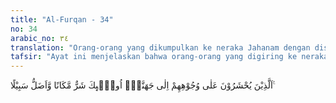 ```yaml
---
title: "Al-Furqan - 34"
no: 34
arabic_no: ٣٤
translation: "Orang-orang yang dikumpulkan ke neraka Jahanam dengan diseret wajahnya, mereka itulah yang paling buruk tempatnya dan paling sesat jalannya. "
tafsir: "Ayat ini menjelaskan bahwa orang-orang yang digiring ke neraka Jahanam, dengan cara menyeret wajah mereka dengan rantai-rantai dan belenggu, adalah orang-orang yang paling buruk tempatnya dan paling sesat jalannya. Nabi Muhammad diperintahkan oleh Allah untuk mengucapkan kata-kata ini kepada orang-orang kafir yang mengemukakan beberapa sifat yang ganjil untuk menodai kerasulannya, dengan maksud seolah-olah beliau ini menyuruh mereka untuk mengadakan perbandingan siapakah di antara mereka yang mendapat petunjuk dan siapa yang berada dalam kesesatan. Sesuai dengan firman Allah:\n\nDan sesungguhnya kami atau kamu (orang-orang musyrik), pasti berada dalam kebenaran atau dalam kesesatan yang nyata. (Saba'/34: 24)\n\nJuga tersebut dalam hadis Rasulullah saw:\n\nAkan dikumpulkan manusia pada hari Kiamat dalam tiga golongan, segolongan berjalan kaki, segolongan lagi berkendaraan, dan segolongan lagi berjalan dengan wajahnya. Rasulullah ditanya, \"Bagaimana mereka berjalan dengan wajahnya?\" Beliau menjawab, \"Sesungguhnya Tuhan yang dapat memperjalankan mereka dengan kedua kakinya mampu pula memperjalankan mereka dengan wajahnya. Ingatlah, mereka menjaga wajah mereka dari benda-benda yang tajam dan berduri.\" (Riwayat at-Tirmidzi dari Abu Hurairah).\n\nYang dimaksud di sini bahwa malaikat menyeret wajah orang-orang kafir ke dalam neraka."
---
```


اَلَّذِيْنَ يُحْشَرُوْنَ عَلٰى وُجُوْهِهِمْ اِلٰى جَهَنَّمَۙ اُولٰۤىِٕكَ شَرٌّ مَّكَانًا وَّاَضَلُّ سَبِيْلًا ࣖ 
